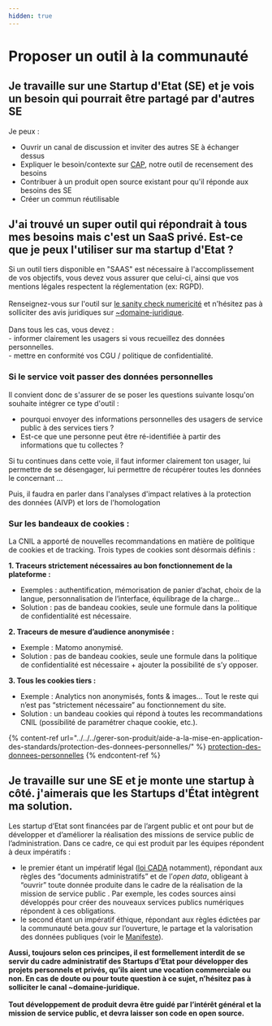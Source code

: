 ```yaml
---
hidden: true
---
```


# Proposer un outil à la communauté

## Je travaille sur une Startup d'Etat (SE) et je vois un besoin qui pourrait être partagé par d'autres SE

Je peux :

* Ouvrir un canal de discussion et inviter des autres SE à échanger dessus
* Expliquer le besoin/contexte sur [CAP](https://github.com/betagouv/cap), notre outil de recensement des besoins
* Contribuer à un produit open source existant pour qu'il réponde aux besoins des SE
* Créer un commun réutilisable

## J'ai trouvé un super outil qui répondrait à tous mes besoins mais c'est un SaaS privé. Est-ce que je peux l'utiliser sur ma startup d'Etat ?

Si un outil tiers disponible en "SAAS" est nécessaire à l'accomplissement de vos objectifs, vous devez vous assurer que celui-ci, ainsi que vos mentions légales respectent la réglementation (ex: RGPD).\
\
Renseignez-vous sur l'outil sur [le sanity check numericité](https://sanity-check.numericite.eu/) et n'hésitez pas à solliciter des avis juridiques sur [\~domaine-juridique](https://mattermost.incubateur.net/betagouv/channels/domaine-juridique).\
\
Dans tous les cas, vous devez :\
\- informer clairement les usagers si vous recueillez des données personnelles.\
\- mettre en conformité vos CGU / politique de confidentialité.

### Si le service voit passer des données personnelles

Il convient donc de s'assurer de se poser les questions suivante losqu'on souhaite intégrer ce type d'outil :

* pourquoi envoyer des informations personnelles des usagers de service public à des services tiers ?
* Est-ce que une personne peut être ré-identifiée à partir des informations que tu collectes ?

Si tu continues dans cette voie, il faut informer clairement ton usager, lui permettre de se désengager, lui permettre de récupérer toutes les données le concernant ...

Puis, il faudra en parler dans l'analyses d'impact relatives à la protection des données (AIVP) et lors de l'homologation

### Sur les bandeaux de cookies :

La CNIL a apporté de nouvelles recommandations en matière de politique de cookies et de tracking. Trois types de cookies sont désormais définis :

**1. Traceurs strictement nécessaires au bon fonctionnement de la plateforme :**

* Exemples : authentification, mémorisation de panier d’achat, choix de la langue, personnalisation de l’interface, équilibrage de la charge…
* Solution : pas de bandeau cookies, seule une formule dans la politique de confidentialité est nécessaire.

**2. Traceurs de mesure d’audience anonymisée :**

* Exemple : Matomo anonymisé.
* Solution : pas de bandeau cookies, seule une formule dans la politique de confidentialité est nécessaire + ajouter la possibilité de s’y opposer.

**3. Tous les cookies tiers :**

* Exemple : Analytics non anonymisés, fonts & images… Tout le reste qui n’est pas “strictement nécessaire” au fonctionnement du site.
* Solution : un bandeau cookies qui répond à toutes les recommandations CNIL (possibilité de paramétrer chaque cookie, etc.).

{% content-ref url="../../../gerer-son-produit/aide-a-la-mise-en-application-des-standards/protection-des-donnees-personnelles/" %}
[protection-des-donnees-personnelles](../../../gerer-son-produit/aide-a-la-mise-en-application-des-standards/protection-des-donnees-personnelles/)
{% endcontent-ref %}

## Je travaille sur une SE et je monte une startup à côté. j'aimerais que les Startups d'État intègrent ma solution.

Les startup d’Etat sont financées par de l’argent public et ont pour but de développer et d’améliorer la réalisation des missions de service public de l’administration. Dans ce cadre, ce qui est produit par les équipes répondent à deux impératifs :

* le premier étant un impératif légal ([loi CADA](https://www.cada.fr/connaitre-la-loi-cada) notamment), répondant aux règles des “documents administratifs” et de l’_open data_, obligeant à “ouvrir” toute donnée produite dans le cadre de la réalisation de la mission de service public . Par exemple, les codes sources ainsi développés pour créer des nouveaux services publics numériques répondent à ces obligations.
* le second étant un impératif éthique, répondant aux règles édictées par la communauté beta.gouv sur l’ouverture, le partage et la valorisation des données publiques (voir le [Manifeste](https://beta.gouv.fr/approche/manifeste)).

**Aussi, toujours selon ces principes, il est formellement interdit de se servir du cadre administratif des Startups d’Etat pour développer des projets personnels et privés, qu’ils aient une vocation commerciale ou non. En cas de doute ou pour toute question à ce sujet, n’hésitez pas à solliciter le canal \~domaine-juridique.**\
\
**Tout développement de produit devra être guidé par l’intérêt général et la mission de service public, et devra laisser son code en open source.**
